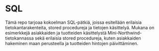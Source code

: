 # SQL
Tämä repo tarjoaa kokoelman SQL-pätkiä, joissa esitellään erilaisia tietokantarakenteita, stored procedureja ja tietojen käsittelyä. Mukana on esimerkkejä asiakkaiden ja tuotteiden käsittelystä Mini-Northwind-tietokannassa sekä erilaisia stored procedureja, kuten asiakkaiden hakeminen maan perusteella ja tuotteiden hintojen päivittäminen.
